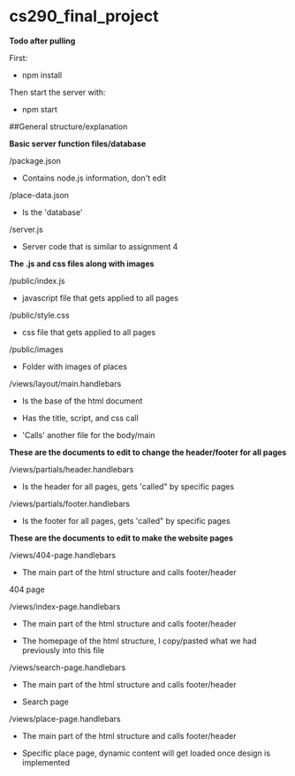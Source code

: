 # cs290_final_project

**Todo after pulling**

First:
  * npm install 

Then start the server with:
  * npm start

##General structure/explanation

**Basic server function files/database**

/package.json

 * Contains node.js information, don't edit
  
/place-data.json

  * Is the 'database'
  
/server.js

  * Server code that is similar to assignment 4


**The .js and css files along with images**

/public/index.js

  * javascript file that gets applied to all pages
  
/public/style.css

  * css file that gets applied to all pages
  
/public/images

  * Folder with images of places


/views/layout/main.handlebars

  * Is the base of the html document
  
  * Has the title, script, and css call
  
  * 'Calls' another file for the body/main
  
  
**These are the documents to edit to change the header/footer for all pages**

/views/partials/header.handlebars

 * Is the header for all pages, gets 'called" by specific pages
  
/views/partials/footer.handlebars

  * Is the footer for all pages, gets 'called" by specific pages
  

**These are the documents to edit to make the website pages**

/views/404-page.handlebars

  * The main part of the html structure and calls footer/header
  
  404 page
  
/views/index-page.handlebars

  * The main part of the html structure and calls footer/header
  
  * The homepage of the html structure, I copy/pasted what we had previously into this file
  
/views/search-page.handlebars

  * The main part of the html structure and calls footer/header
  
  * Search page
  
/views/place-page.handlebars

  * The main part of the html structure and calls footer/header
  
  * Specific place page, dynamic content will get loaded once design is implemented
